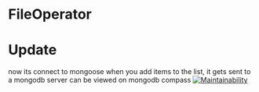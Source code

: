 # FileOperator

# Update
now its connect to mongoose
when you add items to the list, it gets sent to a mongodb server
can be viewed on mongodb compass
[![Maintainability](https://api.codeclimate.com/v1/badges/da3178865cef4e55b15a/maintainability)](https://codeclimate.com/github/kiwimped/FileOperator/maintainability)
